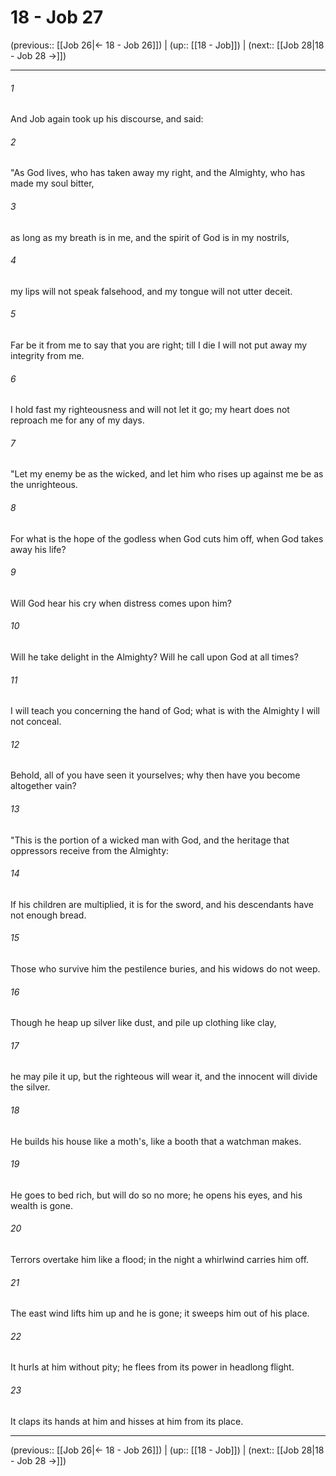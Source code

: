 # 18 - Job 27

(previous:: [[Job 26|← 18 - Job 26]]) | (up:: [[18 - Job]]) | (next:: [[Job 28|18 - Job 28 →]])

***


###### 1 
And Job again took up his discourse, and said: 

###### 2 
"As God lives, who has taken away my right, and the Almighty, who has made my soul bitter, 

###### 3 
as long as my breath is in me, and the spirit of God is in my nostrils, 

###### 4 
my lips will not speak falsehood, and my tongue will not utter deceit. 

###### 5 
Far be it from me to say that you are right; till I die I will not put away my integrity from me. 

###### 6 
I hold fast my righteousness and will not let it go; my heart does not reproach me for any of my days. 

###### 7 
"Let my enemy be as the wicked, and let him who rises up against me be as the unrighteous. 

###### 8 
For what is the hope of the godless when God cuts him off, when God takes away his life? 

###### 9 
Will God hear his cry when distress comes upon him? 

###### 10 
Will he take delight in the Almighty? Will he call upon God at all times? 

###### 11 
I will teach you concerning the hand of God; what is with the Almighty I will not conceal. 

###### 12 
Behold, all of you have seen it yourselves; why then have you become altogether vain? 

###### 13 
"This is the portion of a wicked man with God, and the heritage that oppressors receive from the Almighty: 

###### 14 
If his children are multiplied, it is for the sword, and his descendants have not enough bread. 

###### 15 
Those who survive him the pestilence buries, and his widows do not weep. 

###### 16 
Though he heap up silver like dust, and pile up clothing like clay, 

###### 17 
he may pile it up, but the righteous will wear it, and the innocent will divide the silver. 

###### 18 
He builds his house like a moth's, like a booth that a watchman makes. 

###### 19 
He goes to bed rich, but will do so no more; he opens his eyes, and his wealth is gone. 

###### 20 
Terrors overtake him like a flood; in the night a whirlwind carries him off. 

###### 21 
The east wind lifts him up and he is gone; it sweeps him out of his place. 

###### 22 
It hurls at him without pity; he flees from its power in headlong flight. 

###### 23 
It claps its hands at him and hisses at him from its place.

***

(previous:: [[Job 26|← 18 - Job 26]]) | (up:: [[18 - Job]]) | (next:: [[Job 28|18 - Job 28 →]])
